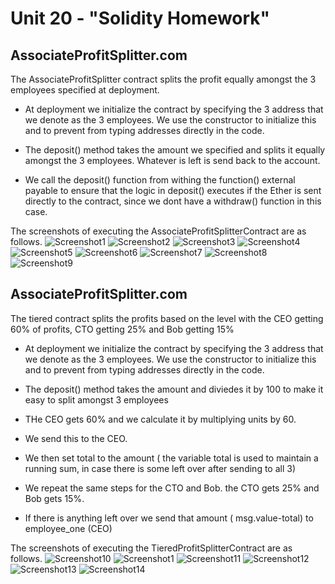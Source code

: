 # Unit 20 - "Solidity Homework"

## AssociateProfitSplitter.com

The AssociateProfitSplitter contract splits the profit equally amongst the 3 employees specified at deployment.

* At deployment we initialize the contract by specifying the 3 address that we denote as the 3 employees. We use the constructor to initialize this and to prevent from typing addresses directly in the code.
* The deposit() method takes the amount we specified and splits it equally amongst the 3 employees. Whatever is left is send back to the account. 

* We call the deposit() function from withing the function() external payable to ensure that the logic in deposit() executes if the Ether is sent directly to the contract, since we dont have a withdraw() function in this case.

The screenshots of executing the AssociateProfitSplitterContract are as follows.
![Screenshot1](/Images/AssociateProfitSplitter/AssociateProfitSplitterCompiled.png)
![Screenshot2](/Images/AssociateProfitSplitter/GanacheAccountsUsedForContract.png)
![Screenshot3](/Images/AssociateProfitSplitter/EmployeeAccountsInitializedBeforeDeploying.png)
![Screenshot4](/Images/AssociateProfitSplitter/MetaMaskConfirmationDuringDeploymentAssoicateProfitSplitter.png)
![Screenshot5](/Images/AssociateProfitSplitter/AssociateProfitSplitterContractDeployedSuccessfully.png)
![Screenshot6](/Images/AssociateProfitSplitter/AssoicateProfitSplitter-9ETH.png)
![Screenshot7](/Images/AssociateProfitSplitter/GanacheAccountsUpdatedAfterAssociateProfitSplitterContractExecutedDepositMethod.png)
![Screenshot8](/Images/AssociateProfitSplitter/AssoicateProfitSplitter-4ETH.png)
![Screenshot9](/Images/AssociateProfitSplitter/GanacheAccountsUpdatedAfterAssociateProfitSplitterContractExecutedDepositMethod-4ETH.png)

##  AssociateProfitSplitter.com

The tiered contract splits the profits based on the level with the CEO getting 60% of profits, CTO getting 25% and Bob getting 15%
* At deployment we initialize the contract by specifying the 3 address that we denote as the 3 employees. We use the constructor to initialize this and to prevent from typing addresses directly in the code.

* The deposit() method takes the amount and diviedes it by 100 to make it easy to split amongst 3 employees
* THe CEO gets 60% and we calculate it by multiplying units by 60.
* We send this to the CEO.
* We then set total to the amount ( the variable total is used to maintain a running sum, in case there is some left over after sending to all 3)
* We repeat the same steps for the CTO and Bob. the CTO gets 25% and Bob gets 15%.
* If there is anything left over we send that amount ( msg.value-total) to employee_one (CEO)

The screenshots of executing the TieredProfitSplitterContract are as follows.
![Screenshot10](/Images/TieredProfitSplitter/GanacheAccountsBeforeExecutingTieredContract.png)
![Screenshot1](/Images/TieredProfitSplitter/GanacheAccountsBeforeExecutingTieredContract.png)
![Screenshot11](/Images/TieredProfitSplitter/TieredContractConstructorInitializationwith3EmployeeAddresses.png)
![Screenshot12](/Images/TieredProfitSplitter/TieredContractDeployedSuccessfully.png)
![Screenshot13](/Images/TieredProfitSplitter/TieredContractDepositing10ETH.png)
![Screenshot14](/Images/TieredProfitSplitter/GanacheAccountsAfterSplitting10ETH.png)

